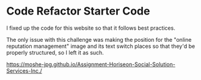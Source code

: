 # Code Refactor Starter Code
I fixed up the code for this website so that it follows best practices.

The only issue with this challenge was making the position for the "online reputation management" image and its text switch places so that they'd be properly structured, so I left it as such.

<!-- added the link -->
https://moshe-jpg.github.io/Assignment-Horiseon-Social-Solution-Services-Inc./